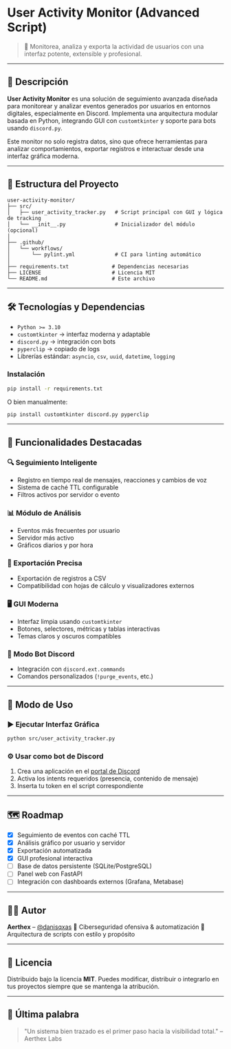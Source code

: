 # User Activity Monitor (Advanced Script)

> 🎯 Monitorea, analiza y exporta la actividad de usuarios con una interfaz potente, extensible y profesional.

---

## 📌 Descripción

**User Activity Monitor** es una solución de seguimiento avanzada diseñada para monitorear y analizar eventos generados por usuarios en entornos digitales, especialmente en Discord. Implementa una arquitectura modular basada en Python, integrando GUI con `customtkinter` y soporte para bots usando `discord.py`.

Este monitor no solo registra datos, sino que ofrece herramientas para analizar comportamientos, exportar registros e interactuar desde una interfaz gráfica moderna.

---

## 📂 Estructura del Proyecto

```
user-activity-monitor/
├── src/
│   ├── user_activity_tracker.py   # Script principal con GUI y lógica de tracking
│   └── __init__.py                # Inicializador del módulo (opcional)
│
├── .github/
│   └── workflows/
│       └── pylint.yml             # CI para linting automático
│
├── requirements.txt              # Dependencias necesarias
├── LICENSE                       # Licencia MIT
└── README.md                     # Este archivo
```

---

## 🛠️ Tecnologías y Dependencias

* `Python >= 3.10`
* `customtkinter` → interfaz moderna y adaptable
* `discord.py` → integración con bots
* `pyperclip` → copiado de logs
* Librerías estándar: `asyncio`, `csv`, `uuid`, `datetime`, `logging`

### Instalación

```bash
pip install -r requirements.txt
```

O bien manualmente:

```bash
pip install customtkinter discord.py pyperclip
```

---

## 🚀 Funcionalidades Destacadas

### 🔍 Seguimiento Inteligente

* Registro en tiempo real de mensajes, reacciones y cambios de voz
* Sistema de caché TTL configurable
* Filtros activos por servidor o evento

### 📊 Módulo de Análisis

* Eventos más frecuentes por usuario
* Servidor más activo
* Gráficos diarios y por hora

### 💾 Exportación Precisa

* Exportación de registros a CSV
* Compatibilidad con hojas de cálculo y visualizadores externos

### 🖥️ GUI Moderna

* Interfaz limpia usando `customtkinter`
* Botones, selectores, métricas y tablas interactivas
* Temas claros y oscuros compatibles

### 🤖 Modo Bot Discord

* Integración con `discord.ext.commands`
* Comandos personalizados (`!purge_events`, etc.)

---

## 🧪 Modo de Uso

### ▶️ Ejecutar Interfaz Gráfica

```bash
python src/user_activity_tracker.py
```

### ⚙️ Usar como bot de Discord

1. Crea una aplicación en el [portal de Discord](https://discord.com/developers/applications)
2. Activa los intents requeridos (presencia, contenido de mensaje)
3. Inserta tu token en el script correspondiente

---

## 🗺️ Roadmap

* [x] Seguimiento de eventos con caché TTL
* [x] Análisis gráfico por usuario y servidor
* [x] Exportación automatizada
* [x] GUI profesional interactiva
* [ ] Base de datos persistente (SQLite/PostgreSQL)
* [ ] Panel web con FastAPI
* [ ] Integración con dashboards externos (Grafana, Metabase)

---

## 🧑‍💻 Autor

**Aerthex** – [@danisqxas](https://github.com/danisqxas)
🔐 Ciberseguridad ofensiva & automatización
🧩 Arquitectura de scripts con estilo y propósito

---

## 📄 Licencia

Distribuido bajo la licencia **MIT**. Puedes modificar, distribuir o integrarlo en tus proyectos siempre que se mantenga la atribución.

---

## 🌌 Última palabra

> "Un sistema bien trazado es el primer paso hacia la visibilidad total." – Aerthex Labs
